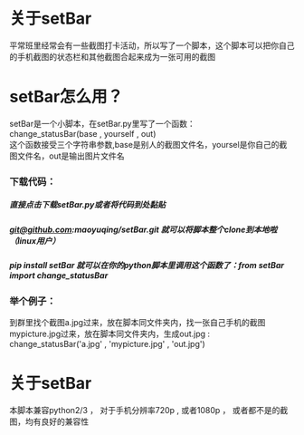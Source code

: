 # 关于setBar
平常班里经常会有一些截图打卡活动，所以写了一个脚本，这个脚本可以把你自己的手机截图的状态栏和其他截图合起来成为一张可用的截图
# setBar怎么用？
setBar是一个小脚本，在setBar.py里写了一个函数：  
change_statusBar(base , yourself , out)  
这个函数接受三个字符串参数,base是别人的截图文件名，yoursel是你自己的截图文件名，out是输出图片文件名
### 下载代码：
#####  直接点击下载setBar.py或者将代码到处黏贴
##### git@github.com:maoyuqing/setBar.git 就可以将脚本整个clone到本地啦（linux用户）
##### pip install setBar 就可以在你的python脚本里调用这个函数了：from setBar import change_statusBar 

### 举个例子：
到群里找个截图a.jpg过来，放在脚本同文件夹内，找一张自己手机的截图mypicture.jpg过来，放在脚本同文件夹内，生成out.jpg   :  
change_statusBar('a.jpg' , 'mypicture.jpg' , 'out.jpg')
# 关于setBar
本脚本兼容python2/3 ， 对于手机分辨率720p , 或者1080p ， 或者都不是的截图，均有良好的兼容性